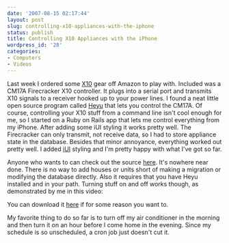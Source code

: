 ```yaml
---
date: '2007-08-15 02:17:44'
layout: post
slug: controlling-x10-appliances-with-the-iphone
status: publish
title: Controlling X10 Appliances with the iPhone
wordpress_id: '28'
categories:
- Computers
- Videos
---
```


Last week I ordered some [X10](http://en.wikipedia.org/wiki/X10_%28industry_standard%29) gear off Amazon to play with. Included was a CM17A Firecracker X10 controller. It plugs into a serial port and transmits X10 signals to a receiver hooked up to your power lines. I found a neat little open source program called [Heyu](http://heyu.tanj.com/) that lets you control the CM17A. Of course, controlling your X10 stuff from a command line isn't cool enough for me, so I started on a Ruby on Rails app that lets me control everything from my iPhone. After adding some  iUI styling it works pretty well. The Firecracker can only transmit, not receive data, so I had to store appliance state in the database. Besides that minor annoyance, everything worked out pretty well. I added [iUI](http://www.joehewitt.com/iui/) styling and I'm pretty happy with what I've got so far.

Anyone who wants to can check out the source [here](/repos/x10/). It's nowhere near done. There is no way to add houses or units short of making a migration or modifying the database directly. Also it requires that you have Heyu installed and in your path. Turning stuff on and off works though, as demonstrated by me in this video:



You can download it [here](/videos/x10/x10.mov) if for some reason you want to.

My favorite thing to do so far is to turn off my air conditioner in the morning and then turn it on an hour before I come home in the evening. Since my schedule is so unscheduled, a cron job just doesn't cut it.
